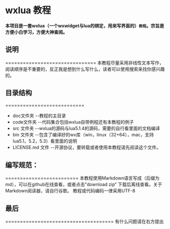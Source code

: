 wxlua 教程
=======================
#### 本项目是一套wxlua（一个wxwidget与lua的绑定，用来写界面的）`教程`。宗旨是方便小白学习，方便大神查阅。

## 说明
===============================
本教程尽量采用非线性文本写作，阅读顺序是不重要的，反正我是想到什么写什么，读者可以使用搜索来找你感兴趣的。


## 目录结构
===========================
* doc文件夹 --教程的主目录
* code文件夹 --代码集合包括wxlua自带例程还有本教程的例子
* src 文件夹 --wxlua的源码与lua5.1.4的源码，需要的自行看里面的文档编译
* bin 文件夹 --包含了编译好的wx库（win，linux（32+64），mac，支持lua5.1，5.2，5.3）看里面的说明
* LICENSE.md 文件 --开源协议，要转载或者使用本教程请先阅读这个文件。

## 编写规范：
=========================
本教程使用Markdown语言写成（后缀为md），可以在github在线查看，或者点击"download zip“ 下载后离线查看。关于Markdown阅读器，请自行谷歌。
教程或代码编码一律采用UTF-8 

## 最后
=====================================
有什么问题请在右方提出


